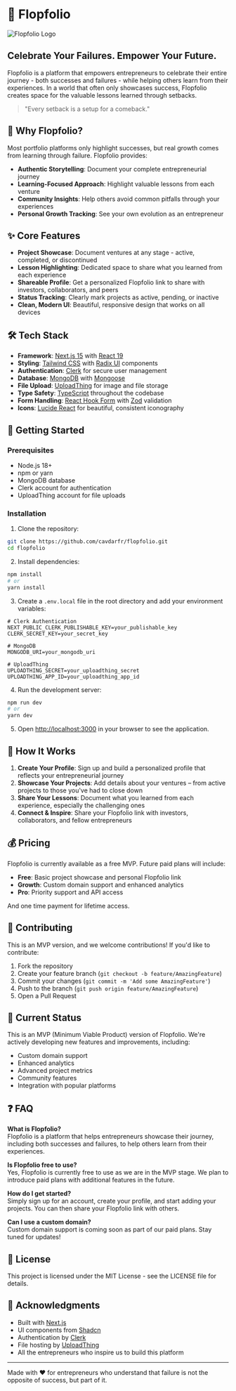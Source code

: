 # 🚀 Flopfolio

![Flopfolio Logo](/public/logo.avif)

## Celebrate Your Failures. Empower Your Future.

Flopfolio is a platform that empowers entrepreneurs to celebrate their entire journey - both successes and failures - while helping others learn from their experiences. In a world that often only showcases success, Flopfolio creates space for the valuable lessons learned through setbacks.

> "Every setback is a setup for a comeback."

## 🌟 Why Flopfolio?

Most portfolio platforms only highlight successes, but real growth comes from learning through failure. Flopfolio provides:

- **Authentic Storytelling**: Document your complete entrepreneurial journey
- **Learning-Focused Approach**: Highlight valuable lessons from each venture
- **Community Insights**: Help others avoid common pitfalls through your experiences
- **Personal Growth Tracking**: See your own evolution as an entrepreneur

## ✨ Core Features

- **Project Showcase**: Document ventures at any stage - active, completed, or discontinued
- **Lesson Highlighting**: Dedicated space to share what you learned from each experience
- **Shareable Profile**: Get a personalized Flopfolio link to share with investors, collaborators, and peers
- **Status Tracking**: Clearly mark projects as active, pending, or inactive
- **Clean, Modern UI**: Beautiful, responsive design that works on all devices

## 🛠️ Tech Stack

- **Framework**: [Next.js 15](https://nextjs.org/) with [React 19](https://react.dev/)
- **Styling**: [Tailwind CSS](https://tailwindcss.com/) with [Radix UI](https://www.radix-ui.com/) components
- **Authentication**: [Clerk](https://clerk.com/) for secure user management
- **Database**: [MongoDB](https://www.mongodb.com/) with [Mongoose](https://mongoosejs.com/)
- **File Upload**: [UploadThing](https://uploadthing.com/) for image and file storage
- **Type Safety**: [TypeScript](https://www.typescriptlang.org/) throughout the codebase
- **Form Handling**: [React Hook Form](https://react-hook-form.com/) with [Zod](https://zod.dev/) validation
- **Icons**: [Lucide React](https://lucide.dev/) for beautiful, consistent iconography

## 🚀 Getting Started

### Prerequisites

- Node.js 18+ 
- npm or yarn
- MongoDB database
- Clerk account for authentication
- UploadThing account for file uploads

### Installation

1. Clone the repository:
```bash
git clone https://github.com/cavdarfr/flopfolio.git
cd flopfolio
```

2. Install dependencies:
```bash
npm install
# or
yarn install
```

3. Create a `.env.local` file in the root directory and add your environment variables:
```env
# Clerk Authentication
NEXT_PUBLIC_CLERK_PUBLISHABLE_KEY=your_publishable_key
CLERK_SECRET_KEY=your_secret_key

# MongoDB
MONGODB_URI=your_mongodb_uri

# UploadThing
UPLOADTHING_SECRET=your_uploadthing_secret
UPLOADTHING_APP_ID=your_uploadthing_app_id
```

4. Run the development server:
```bash
npm run dev
# or
yarn dev
```

5. Open [http://localhost:3000](http://localhost:3000) in your browser to see the application.

## 📱 How It Works

1. **Create Your Profile**: Sign up and build a personalized profile that reflects your entrepreneurial journey
2. **Showcase Your Projects**: Add details about your ventures – from active projects to those you've had to close down
3. **Share Your Lessons**: Document what you learned from each experience, especially the challenging ones
4. **Connect & Inspire**: Share your Flopfolio link with investors, collaborators, and fellow entrepreneurs

## 💰 Pricing

Flopfolio is currently available as a free MVP. Future paid plans will include:

- **Free**: Basic project showcase and personal Flopfolio link
- **Growth**: Custom domain support and enhanced analytics
- **Pro**: Priority support and API access

And one time payment for lifetime access.

## 🤝 Contributing

This is an MVP version, and we welcome contributions! If you'd like to contribute:

1. Fork the repository
2. Create your feature branch (`git checkout -b feature/AmazingFeature`)
3. Commit your changes (`git commit -m 'Add some AmazingFeature'`)
4. Push to the branch (`git push origin feature/AmazingFeature`)
5. Open a Pull Request

## 📝 Current Status

This is an MVP (Minimum Viable Product) version of Flopfolio. We're actively developing new features and improvements, including:

- Custom domain support
- Enhanced analytics
- Advanced project metrics
- Community features
- Integration with popular platforms

## ❓ FAQ

**What is Flopfolio?**  
Flopfolio is a platform that helps entrepreneurs showcase their journey, including both successes and failures, to help others learn from their experiences.

**Is Flopfolio free to use?**  
Yes, Flopfolio is currently free to use as we are in the MVP stage. We plan to introduce paid plans with additional features in the future.

**How do I get started?**  
Simply sign up for an account, create your profile, and start adding your projects. You can then share your Flopfolio link with others.

**Can I use a custom domain?**  
Custom domain support is coming soon as part of our paid plans. Stay tuned for updates!

## 📄 License

This project is licensed under the MIT License - see the LICENSE file for details.

## 🙏 Acknowledgments

- Built with [Next.js](https://nextjs.org/)
- UI components from [Shadcn](https://ui.shadcn.com/)
- Authentication by [Clerk](https://clerk.com/)
- File hosting by [UploadThing](https://uploadthing.com/)
- All the entrepreneurs who inspire us to build this platform

---

Made with ❤️ for entrepreneurs who understand that failure is not the opposite of success, but part of it.
